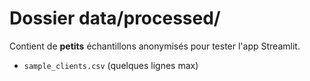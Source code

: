 # Dossier data/processed/
Contient de **petits** échantillons anonymisés pour tester l'app Streamlit.
- `sample_clients.csv` (quelques lignes max)
